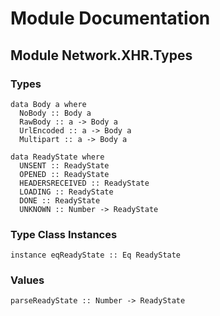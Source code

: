 # Module Documentation

## Module Network.XHR.Types

### Types

    data Body a where
      NoBody :: Body a
      RawBody :: a -> Body a
      UrlEncoded :: a -> Body a
      Multipart :: a -> Body a

    data ReadyState where
      UNSENT :: ReadyState
      OPENED :: ReadyState
      HEADERSRECEIVED :: ReadyState
      LOADING :: ReadyState
      DONE :: ReadyState
      UNKNOWN :: Number -> ReadyState


### Type Class Instances

    instance eqReadyState :: Eq ReadyState


### Values

    parseReadyState :: Number -> ReadyState



